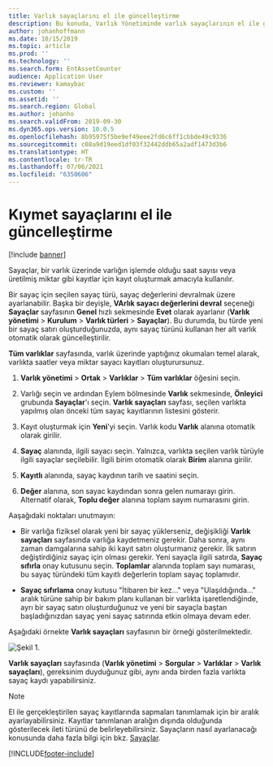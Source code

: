 ```yaml
---
title: Varlık sayaçlarını el ile güncelleştirme
description: Bu konuda, Varlık Yönetiminde varlık sayaçlarının el ile güncelleştirilmesi açıklanmaktadır.
author: johanhoffmann
ms.date: 10/15/2019
ms.topic: article
ms.prod: ''
ms.technology: ''
ms.search.form: EntAssetCounter
audience: Application User
ms.reviewer: kamaybac
ms.custom: ''
ms.assetid: ''
ms.search.region: Global
ms.author: johanho
ms.search.validFrom: 2019-09-30
ms.dyn365.ops.version: 10.0.5
ms.openlocfilehash: 8b95975f5be9ef49eee2fd6c6ff1cbbde49c9336
ms.sourcegitcommit: c08a9d19eed1df03f32442ddb65a2adf1473d3b6
ms.translationtype: HT
ms.contentlocale: tr-TR
ms.lasthandoff: 07/06/2021
ms.locfileid: "6350606"
---
```

# <a name="manual-update-of-asset-counters"></a>Kıymet sayaçlarını el ile güncelleştirme

[!include [banner](../../includes/banner.md)]



Sayaçlar, bir varlık üzerinde varlığın işlemde olduğu saat sayısı veya üretilmiş miktar gibi kayıtlar için kayıt oluşturmak amacıyla kullanılır.

Bir sayaç için seçilen sayaç türü, sayaç değerlerini devralmak üzere ayarlanabilir. Başka bir deyişle, **VArlık sayacı değerlerini devral** seçeneği **Sayaçlar** sayfasının **Genel** hızlı sekmesinde **Evet** olarak ayarlanır (**Varlık yönetimi** > **Kurulum** > **Varlık türleri** > **Sayaçlar**). Bu durumda, bu türde yeni bir sayaç satırı oluşturduğunuzda, aynı sayaç türünü kullanan her alt varlık otomatik olarak güncelleştirilir.

**Tüm varlıklar** sayfasında, varlık üzerinde yaptığınız okumaları temel alarak, varlıkta saatler veya miktar sayacı kayıtları oluşturursunuz.

1. **Varlık yönetimi** > **Ortak** > **Varlıklar** > **Tüm varlıklar** öğesini seçin.

2. Varlığı seçin ve ardından Eylem bölmesinde **Varlık** sekmesinde, **Önleyici** grubunda **Sayaçlar**'ı seçin. **Varlık sayaçları** sayfası, seçilen varlıkta yapılmış olan önceki tüm sayaç kayıtlarının listesini gösterir.

3. Kayıt oluşturmak için **Yeni**'yi seçin. Varlık kodu **Varlık** alanına otomatik olarak girilir.

4. **Sayaç** alanında, ilgili sayacı seçin. Yalnızca, varlıkta seçilen varlık türüyle ilgili sayaçlar seçilebilir. İlgili birim otomatik olarak **Birim** alanına girilir.

5. **Kayıtlı** alanında, sayaç kaydının tarih ve saatini seçin.

6. **Değer** alanına, son sayac kaydından sonra gelen numarayı girin. Alternatif olarak, **Toplu değer** alanına toplam sayım numarasını girin.

Aaşağıdaki noktaları unutmayın:

- Bir varlığa fiziksel olarak yeni bir sayaç yüklerseniz, değişikliği **Varlık sayaçları** sayfasında varlığa kaydetmeniz gerekir. Daha sonra, aynı zaman damgalarına sahip iki kayıt satırı oluşturmanız gerekir. İlk satırın değiştirdiğiniz sayaç için olması gerekir. Yeni sayaçla ilgili satırda, **Sayaç sıfırla** onay kutusunu seçin. **Toplamlar** alanında toplam sayı numarası, bu sayaç türündeki tüm kayıtlı değerlerin toplam sayaç toplamıdır.

- **Sayaç sıfırlama** onay kutusu "İtibaren bir kez..." veya "Ulaşıldığında..." aralık türüne sahip bir bakım planı kullanan bir varlıkta işaretlendiğinde, ayrı bir sayaç satırı oluşturduğunuz ve yeni bir sayaçla baştan başladığınızdan sayaç yeni sayaç satırında etkin olmaya devam eder.

Aşağıdaki örnekte **Varlık sayaçları** sayfasının bir örneği gösterilmektedir.

![Şekil 1.](media/11-work-orders.png)

**Varlık sayaçları** sayfasında (**Varlık yönetimi** > **Sorgular** > **Varlıklar** > **Varlık sayaçları**), gereksinim duyduğunuz gibi, aynı anda birden fazla varlıkta sayaç kaydı yapabilirsiniz.

>[!NOTE]
>El ile gerçekleştirilen sayaç kayıtlarında sapmaları tanımlamak için bir aralık ayarlayabilirsiniz. Kayıtlar tanımlanan aralığın dışında olduğunda gösterilecek ileti türünü de belirleyebilirsiniz. Sayaçların nasıl ayarlanacağı konusunda daha fazla bilgi için bkz. [Sayaçlar](../setup-for-objects/counters.md).



[!INCLUDE[footer-include](../../../includes/footer-banner.md)]